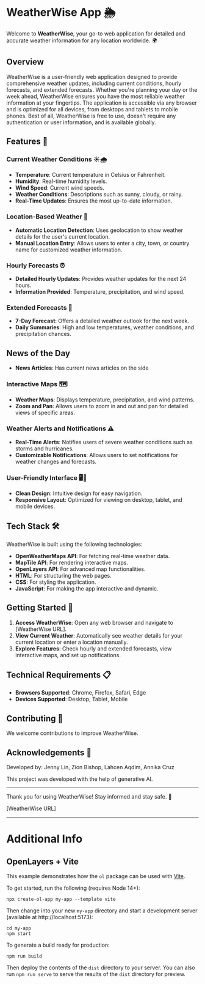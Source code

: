 # WeatherWise App 🌦️

Welcome to **WeatherWise**, your go-to web application for detailed and accurate weather information for any location worldwide. 🌍


## Overview

WeatherWise is a user-friendly web application designed to provide comprehensive weather updates, including current conditions, hourly forecasts, and extended forecasts. Whether you're planning your day or the week ahead, WeatherWise ensures you have the most reliable weather information at your fingertips. The application is accessible via any browser and is optimized for all devices, from desktops and tablets to mobile phones. Best of all, WeatherWise is free to use, doesn't require any authentication or user information, and is available globally.

## Features 🌟

### Current Weather Conditions ☀️🌧️
- **Temperature**: Current temperature in Celsius or Fahrenheit.
- **Humidity**: Real-time humidity levels.
- **Wind Speed**: Current wind speeds.
- **Weather Conditions**: Descriptions such as sunny, cloudy, or rainy.
- **Real-Time Updates**: Ensures the most up-to-date information.

### Location-Based Weather 📍
- **Automatic Location Detection**: Uses geolocation to show weather details for the user's current location.
- **Manual Location Entry**: Allows users to enter a city, town, or country name for customized weather information.

### Hourly Forecasts ⏰
- **Detailed Hourly Updates**: Provides weather updates for the next 24 hours.
- **Information Provided**: Temperature, precipitation, and wind speed.

### Extended Forecasts 📅
- **7-Day Forecast**: Offers a detailed weather outlook for the next week.
- **Daily Summaries**: High and low temperatures, weather conditions, and precipitation chances.

## News of the Day
- **News Articles**: Has current news articles on the side

### Interactive Maps 🗺️
- **Weather Maps**: Displays temperature, precipitation, and wind patterns.
- **Zoom and Pan**: Allows users to zoom in and out and pan for detailed views of specific areas.

### Weather Alerts and Notifications ⚠️
- **Real-Time Alerts**: Notifies users of severe weather conditions such as storms and hurricanes.
- **Customizable Notifications**: Allows users to set notifications for weather changes and forecasts.

### User-Friendly Interface 🖥️📱
- **Clean Design**: Intuitive design for easy navigation.
- **Responsive Layout**: Optimized for viewing on desktop, tablet, and mobile devices.

## Tech Stack 🛠️

WeatherWise is built using the following technologies:

- **OpenWeatherMaps API**: For fetching real-time weather data.
- **MapTile API**: For rendering interactive maps.
- **OpenLayers API**: For advanced map functionalities.
- **HTML**: For structuring the web pages.
- **CSS**: For styling the application.
- **JavaScript**: For making the app interactive and dynamic.

## Getting Started 🚀

1. **Access WeatherWise**: Open any web browser and navigate to [WeatherWise URL].
2. **View Current Weather**: Automatically see weather details for your current location or enter a location manually.
3. **Explore Features**: Check hourly and extended forecasts, view interactive maps, and set up notifications.

## Technical Requirements 📋

- **Browsers Supported**: Chrome, Firefox, Safari, Edge
- **Devices Supported**: Desktop, Tablet, Mobile

## Contributing 🤝

We welcome contributions to improve WeatherWise. 

## Acknowledgements 🙏

Developed by: Jenny Lin, Zion Bishop, Lahcen Aqdim, Annika Cruz

This project was developed with the help of generative AI.

---

Thank you for using WeatherWise! Stay informed and stay safe. 🌈

[WeatherWise URL]

----

# Additional Info



## OpenLayers + Vite

This example demonstrates how the `ol` package can be used with [Vite](https://vitejs.dev/).

To get started, run the following (requires Node 14+):

    npx create-ol-app my-app --template vite

Then change into your new `my-app` directory and start a development server (available at http://localhost:5173):

    cd my-app
    npm start

To generate a build ready for production:

    npm run build

Then deploy the contents of the `dist` directory to your server.  You can also run `npm run serve` to serve the results of the `dist` directory for preview.
